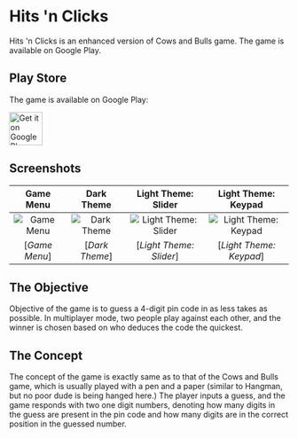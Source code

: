 
Hits 'n Clicks
=======================

Hits 'n Clicks is an enhanced version of Cows and Bulls game. The game is available on Google Play.


Play Store
----
The game is available on Google Play:

<a href="https://play.google.com/store/apps/details?id=com.jp.cowsnbulls">
	<img alt="Get it on Google Play" src="https://play.google.com/intl/en_us/badges/images/generic/en-play-badge.png" height="60" />
</a>

Screenshots
-----------

| Game Menu | Dark Theme | Light Theme: Slider | Light Theme: Keypad |
|:-:|:-:|:-:|:-:|
| ![Game Menu][12] | ![Dark Theme][13] | ![Light Theme: Slider][14] | ![Light Theme: Keypad][15] |
| [_Game Menu_] | [_Dark Theme_] | [_Light Theme: Slider_] | [_Light Theme: Keypad_] |

The Objective
-----------

Objective of the game is to guess a 4-digit pin code in as less takes as possible. In multiplayer mode, two people play against each other, and the winner is chosen based on who deduces the code the quickest.

The Concept
-----------

The concept of the game is exactly same as to that of the Cows and Bulls game, which is usually played with a pen and a paper (similar to Hangman, but no poor dude is being hanged here.) The player inputs a guess, and the game responds with two one digit numbers, denoting how many digits in the guess are present in the pin code and how many digits are in the correct position in the guessed number.

[5]: https://github.com/piyushagade/material-intro
[6]: https://github.com/HeinrichReimer

[12]: http://i.imgur.com/16KAmmt.png
[13]: http://i.imgur.com/jlraAwe.png
[14]: http://i.imgur.com/Ac9uCbv.png
[15]: http://i.imgur.com/drzGrE7.png
